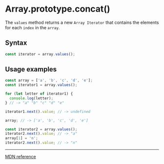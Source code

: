 # Array.prototype.concat()

The `values` method returns a new `Array Iterator` that contains the elements for each `index` in the `array`.

## Syntax

```js
const iterator = array.values();
```

## Usage examples

```js
const array = ['a', 'b', 'c', 'd', 'e'];
const iterator1 = array.values();

for (let letter of iterator1) {
  console.log(letter);
} // -> "a" "b" "c" "d" "e"

iterator1.next().value; // -> undefined

array; // -> ['a', 'b', 'c', 'd', 'e']

const iterator2 = array.values();
iterator2.next().value; // -> "a"
array[1] = 'n';
iterator2.next().value; // -> "n"
```

---

[MDN reference](https://developer.mozilla.org/en-US/docs/Web/JavaScript/Reference/Global_Objects/Array/values)
